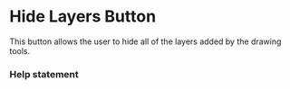 # Hide Layers Button

This button allows the user to hide all of the layers added by the drawing tools.

### Help statement
